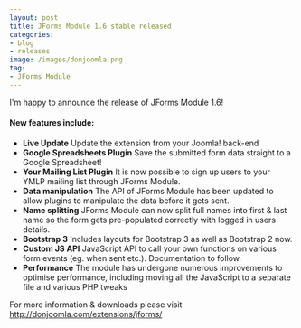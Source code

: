 ```yaml
---
layout: post
title: JForms Module 1.6 stable released
categories:
- blog
- releases
image: /images/donjoomla.png
tag:
- JForms Module
---
```

I'm happy to announce the release of JForms Module 1.6!

#### New features include:

- **Live Update**
Update the extension from your Joomla! back-end
- **Google Spreadsheets Plugin**
Save the submitted form data straight to a Google Spreadsheet!
- **Your Mailing List Plugin**
It is now possible to sign up users to your YMLP mailing list through JForms Module.
- **Data manipulation**
The API of JForms Module has been updated to allow plugins to manipulate the data before it gets sent.
- **Name splitting**
JForms Module can now split full names into first & last name so the form gets pre-populated correctly with logged in users details.
- **Bootstrap 3**
Includes layouts for Bootstrap 3 as well as Bootstrap 2 now.
- **Custom JS API**
JavaScript API to call your own functions on various form events (eg. when sent etc.). Documentation to follow.
- **Performance**
The module has undergone numerous improvements to optimise performance, including moving all the JavaScript to a separate file and various PHP tweaks




For more information & downloads please visit <http://donjoomla.com/extensions/jforms/>
